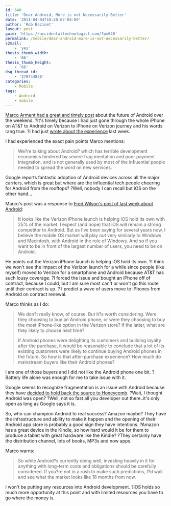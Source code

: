 ```yaml
---
id: 640
title: 'Dear Android, More is not Necessarily Better'
date: '2011-04-04T10:20:07-04:00'
author: 'Rob Bazinet'
layout: post
guid: 'https://accidentaltechnologist.com/?p=640'
permalink: /mobile/dear-android-more-is-not-necessarily-better/
s2mail:
    - 'yes'
thesis_thumb_width:
    - '66'
thesis_thumb_height:
    - '66'
dsq_thread_id:
    - '270744836'
categories:
    - Mobile
tags:
    - Android
    - mobile
---
```


[Marco Arment had a great and timely post](https://www.marco.org/4295159845) about the future of Android over the weekend. ?It's timely because I had just gone through the whole iPhone on AT&amp;T to Android on Verizon to iPhone on Verizon journey and his words rang true. ?I had just [wrote about the experience](https://accidentaltechnologist.com/mobile/the-android-hubbub/) last week.

I had experienced the exact pain points Marco mentions:

> We?re talking about Android? which has terrible development economics hindered by severe frag mentation and poor payment integration, and is not generally used by most of the influential people needed to spread the word on new services.

Google reports fantastic adoption of Android devices across all the major carriers, which is great but where are the influential tech people cheering for Android from the rooftops? ?Well, nobody I can recall but iOS on the other hand...

Marco's post was a response to [Fred Wilson's post of last week about Android](https://www.avc.com/a_vc/2011/04/android-continued.html):

> It looks like the Verizon iPhone launch is helping iOS hold its own with 25% of the market. I expect (and hope) that iOS will remain a strong competitor to Android. But as I've been saying for several years now, I believe the mobile OS market will play out very similarly to Windows and Macintosh, with Android in the role of Windows. And so if you want to be in front of the largest number of users, you need to be on Android.

He points out the Verizon iPhone launch is helping iOS hold its own. ?I think we won't see the impact of the Verizon launch for a while since people (like myself) moved to Verizon for a smartphone and Android because AT&amp;T has such lousy coverage. ?I forced the issue and bought an iPhone off of contract, because I could, but I am sure most can't or won't go this route until their contract is up. ? I predict a wave of users move to iPhones from Android on contract renewal.

Marco thinks as I do:

> We don?t really know, of course. But it?s worth considering. Were they choosing to buy an Android phone, or were they choosing to buy the most iPhone-like option in the Verizon store? If the latter, what are they likely to choose next time?
> 
> If Android phones were delighting its customers and building loyalty after the purchase, it would be reasonable to conclude that a lot of its existing customers were likely to continue buying Android phones in the future. So how is that after-purchase experience? How much do mainstream buyers like their Android phones?

I am one of those buyers and I did not like the Android phone one bit. ?Battery life alone was enough for me to take issue with it.

Google seems to recognize fragmentation is an issue with Android because they have [decided to hold back the source to Honeycomb](https://www.businessweek.com/technology/content/mar2011/tc20110324_269784.htm). ?Wait, I thought Android was open? ?Well, not so fast all you developer out there..it's only open as long as Google says it is.

So, who can champion Android to real success? Amazon maybe? They have the infrastructure and ability to make it happen and the opening of their Android app store is probably a good sign they have intentions. ?Amazon has a great device in the Kindle, so how hard would it be for them to produce a tablet with great hardware like the Kindle? ?They certainly have the distribution channel, lots of books, MP3s and now apps.

Marco warns:

> So while Android?s currently doing well, investing heavily in it for anything with long-term costs and obligations should be carefully considered. If you?re not in a rush to make such predictions, I?d wait and see what the market looks like 18 months from now.

I won't be putting any resources into Android development. ?iOS holds so much more opportunity at this point and with limited resources you have to go where the money is.